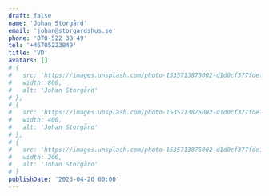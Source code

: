 ```yaml
---
draft: false
name: 'Johan Storgård'
email: 'johan@storgardshus.se'
phone: '070-522 38 49'
tel: '+46705223849'
title: 'VD'
avatars: []
# {
#   src: 'https://images.unsplash.com/photo-1535713875002-d1d0cf377fde?&fit=crop&w=800',
#   width: 800,
#   alt: 'Johan Storgård'
# },
# {
#   src: 'https://images.unsplash.com/photo-1535713875002-d1d0cf377fde?&fit=crop&w=400',
#   width: 400,
#   alt: 'Johan Storgård'
# },
# {
#   src: 'https://images.unsplash.com/photo-1535713875002-d1d0cf377fde?&fit=crop&w=200',
#   width: 200,
#   alt: 'Johan Storgård'
# }
publishDate: '2023-04-20 00:00'
---
```

